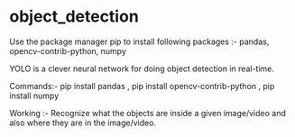 # object_detection
Use the package manager pip to install following packages :- pandas, opencv-contrib-python, numpy

YOLO is a clever neural network for doing object detection in real-time.


Commands:- pip install pandas , pip install opencv-contrib-python , pip install numpy

Working :- Recognize what the objects are inside a given image/video and also where they are in the image/video.


